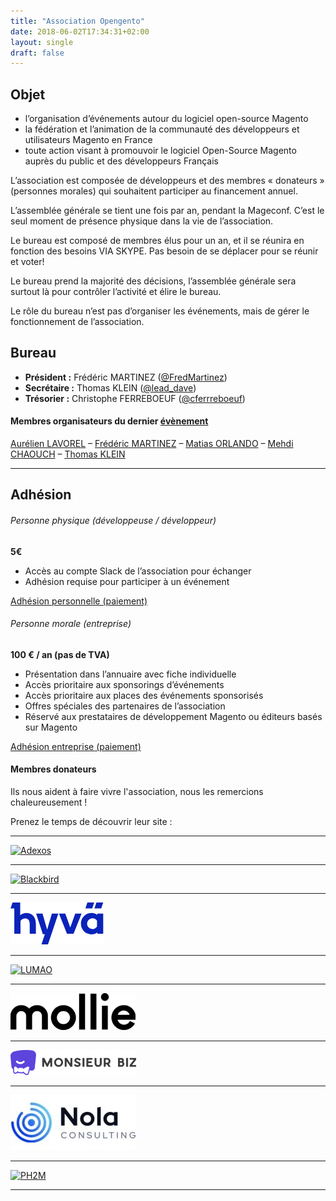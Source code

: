 ```yaml
---
title: "Association Opengento"
date: 2018-06-02T17:34:31+02:00
layout: single
draft: false
---
```


## Objet

- l’organisation d’événements autour du logiciel open-source Magento
- la fédération et l’animation de la communauté des développeurs et utilisateurs Magento en France
- toute action visant à promouvoir le logiciel Open-Source Magento auprès du public et des développeurs Français

L’association est composée de développeurs et des membres « donateurs » (personnes morales) qui souhaitent participer au financement annuel.

L’assemblée générale se tient une fois par an, pendant la Mageconf. C’est le seul moment de présence physique dans la vie de l’association.

Le bureau est composé de membres élus pour un an, et il se réunira en fonction des besoins VIA SKYPE. Pas besoin de se déplacer pour se réunir et voter!

Le bureau prend la majorité des décisions, l’assemblée générale sera surtout là pour contrôler l’activité et élire le bureau.

Le rôle du bureau n’est pas d’organiser les événements, mais de gérer le fonctionnement de l’association.

## Bureau

- **Président :** Frédéric MARTINEZ ([@FredMartinez](https://twitter.com/FredMartinez))
- **Secrétaire :** Thomas KLEIN ([@lead_dave](https://twitter.com/lead_dave))
- **Trésorier :** Christophe FERREBOEUF ([@cferrreboeuf](https://twitter.com/cferrreboeuf))

#### Membres organisateurs du dernier [évènement](https://opengento.fr/events/)

[Aurélien LAVOREL](https://twitter.com/LavoWeb) – [Frédéric MARTINEZ](https://twitter.com/FredMartinez) – [Matias ORLANDO](https://twitter.com/mercuriel_) – [Mehdi CHAOUCH](https://twitter.com/mehdichch) – [Thomas KLEIN](https://twitter.com/lead_dave)

------

## Adhésion

###### Personne physique (développeuse / développeur)

**5€**

- Accès au compte Slack de l’association pour échanger
- Adhésion requise pour participer à un événement

[Adhésion personnelle (paiement)](https://www.helloasso.com/associations/opengento/adhesions/adhesion-individuelle-opengento)

###### Personne morale (entreprise)

**100 € / an (pas de TVA)**

- Présentation dans l’annuaire avec fiche individuelle
- Accès prioritaire aux sponsorings d’événements
- Accès prioritaire aux places des événements sponsorisés
- Offres spéciales des partenaires de l’association
- Réservé aux prestataires de développement Magento ou éditeurs basés sur Magento

[Adhésion entreprise (paiement)](https://www.helloasso.com/associations/opengento/adhesions/adhesion-entreprise-opengento)


#### Membres donateurs

Ils nous aident à faire vivre l'association, nous les remercions chaleureusement !

Prenez le temps de découvrir leur site :


------

[![Adexos](https://raw.githubusercontent.com/opengento/site-opengento/master/static/img/partners/adexos-150x65.png "Adexos")](https://www.adexos.fr)

------

[![Blackbird](https://raw.githubusercontent.com/opengento/site-opengento/master/static/img/partners/blackbird-logo.png "Blackbird")](https://black.bird.eu/)

------

[![HYVA](https://raw.githubusercontent.com/opengento/site-opengento/master/static/img/partners/hyva-small.png "HYVA")](https://hyva.io)

------

[![LUMAO](https://raw.githubusercontent.com/opengento/site-opengento/master/static/img/partners/lumao-small.png "LUMAO")](https://lumao.eu)

------

[![Mollie](https://raw.githubusercontent.com/opengento/site-opengento/master/static/img/partners/mollie.png "MOLLIE")](https://mollie.com)

------

[![Monsieur Biz](https://raw.githubusercontent.com/opengento/site-opengento/master/static/img/partners/MonsieurBiz.png "Monsieur Biz")](https://monsieurbiz.com/)

------

[![Nola Consulting](https://raw.githubusercontent.com/opengento/site-opengento/master/static/img/partners/nola-consulting-logo.jpeg "NOLA Consulting")](https://nolaconsulting.fr/)

------

[![PH2M](https://raw.githubusercontent.com/opengento/site-opengento/master/static/img/partners/ph2m-logo.png "PH2M")](https://www.ph2m.com/)

-------
